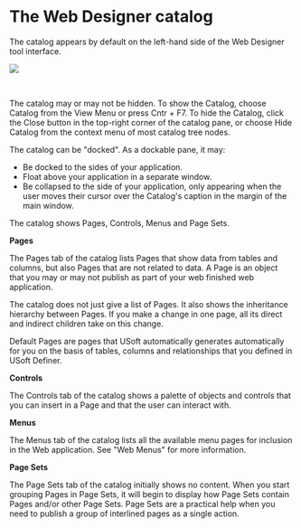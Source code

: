 # The Web Designer catalog

The catalog appears by default on the left-hand side of the Web Designer tool interface.

![](/api/Web%20and%20app%20UIs/Web%20Designer%20tools/assets/0aae641d-e8ca-4aa3-b639-75a7a8b0b8c6.png)

 

The catalog may or may not be hidden. To show the Catalog, choose Catalog from the View Menu or press Cntr + F7. To hide the Catalog, click the Close button in the top-right corner of the catalog pane, or choose Hide Catalog from the context menu of most catalog tree nodes.



The catalog can be "docked". As a dockable pane, it may:

- Be docked to the sides of your application.
- Float above your application in a separate window.
- Be collapsed to the side of your application, only appearing when the user moves their cursor over the Catalog's caption in the margin of the main window.

The catalog shows Pages, Controls, Menus and Page Sets.

**Pages**

The Pages tab of the catalog lists Pages that show data from tables and columns, but also Pages that are not related to data. A Page is an object that you may or may not publish as part of your web finished web application.

The catalog does not just give a list of Pages. It also shows the inheritance hierarchy between Pages. If you make a change in one page, all its direct and indirect children take on this change.

Default Pages are pages that USoft automatically generates automatically for you on the basis of tables, columns and relationships that you defined in USoft Definer.

**Controls**

The Controls tab of the catalog shows a palette of objects and controls that you can insert in a Page and that the user can interact with.

**Menus**

The Menus tab of the catalog lists all the available menu pages for inclusion in the Web application. See "Web Menus" for more information.

**Page Sets**

The Page Sets tab of the catalog initially shows no content. When you start grouping Pages in Page Sets, it will begin to display how Page Sets contain Pages and/or other Page Sets. Page Sets are a practical help when you need to publish a group of interlined pages as a single action.